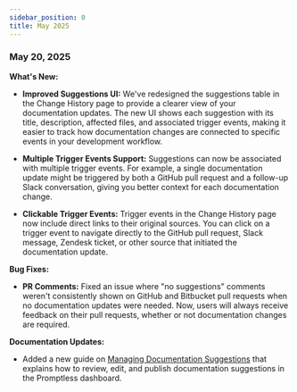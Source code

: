 ```yaml
---
sidebar_position: 0
title: May 2025
---
```


### May 20, 2025

**What's New:**

* **Improved Suggestions UI:** We've redesigned the suggestions table in the Change History page to provide a clearer view of your documentation updates. The new UI shows each suggestion with its title, description, affected files, and associated trigger events, making it easier to track how documentation changes are connected to specific events in your development workflow.

* **Multiple Trigger Events Support:** Suggestions can now be associated with multiple trigger events. For example, a single documentation update might be triggered by both a GitHub pull request and a follow-up Slack conversation, giving you better context for each documentation change.

* **Clickable Trigger Events:** Trigger events in the Change History page now include direct links to their original sources. You can click on a trigger event to navigate directly to the GitHub pull request, Slack message, Zendesk ticket, or other source that initiated the documentation update.

**Bug Fixes:**

* **PR Comments:** Fixed an issue where "no suggestions" comments weren't consistently shown on GitHub and Bitbucket pull requests when no documentation updates were needed. Now, users will always receive feedback on their pull requests, whether or not documentation changes are required.

**Documentation Updates:**

* Added a new guide on [Managing Documentation Suggestions](/using-promptless/suggestions) that explains how to review, edit, and publish documentation suggestions in the Promptless dashboard.